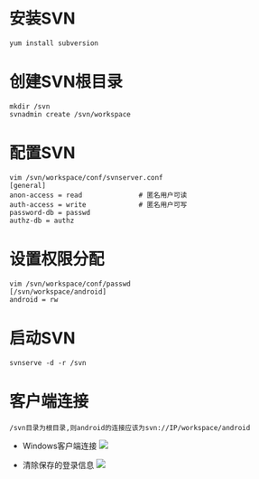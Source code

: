 # 安装SVN
```
yum install subversion
```

# 创建SVN根目录
```
mkdir /svn
svnadmin create /svn/workspace
```

# 配置SVN
```
vim /svn/workspace/conf/svnserver.conf
[general]
anon-access = read              # 匿名用户可读
auth-access = write             # 匿名用户可写
password-db = passwd 
authz-db = authz 
```

# 设置权限分配
```
vim /svn/workspace/conf/passwd
[/svn/workspace/android]
android = rw
```

# 启动SVN
```
svnserve -d -r /svn
```

# 客户端连接
```
/svn目录为根目录,则android的连接应该为svn://IP/workspace/android
```
 - Windows客户端连接
![](http://shuaiguoxia-img.oss-cn-beijing.aliyuncs.com/18-5-25/53559562.jpg)

 - 清除保存的登录信息
![](http://shuaiguoxia-img.oss-cn-beijing.aliyuncs.com/18-5-25/8982081.jpg)

